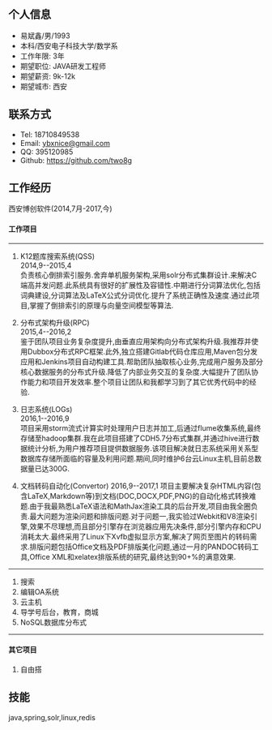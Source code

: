 ## 个人信息  
 - 易斌鑫/男/1993  
 - 本科/西安电子科技大学/数学系  
 - 工作年限: 3年  
 - 期望职位: JAVA研发工程师  
 - 期望薪资: 9k-12k  
 - 期望城市: 西安  
 
## 联系方式
 - Tel: 18710849538
 - Email: ybxnice@gmail.com
 - QQ: 395120985
 - Github: https://github.com/two8g
 
## 工作经历

  西安博创软件(2014,7月-2017,今)
  
#### 工作项目

------  

1. K12题库搜索系统(QSS)  
    2014,9--2015,4  
    负责核心倒排索引服务.舍弃单机服务架构,采用solr分布式集群设计.来解决C端高并发问题.此系统具有很好的扩展性及容错性.中期进行分词算法优化,包括词典建设,分词算法及LaTeX公式分词优化.提升了系统正确性及速度.通过此项目,掌握了倒排索引的原理与向量空间模型等算法.

2. 分布式架构升级(RPC)  
    2015,4--2016,2  
    鉴于团队项目业务复杂度提升,由垂直应用架构向分布式架构升级.我推荐并使用Dubbox分布式RPC框架.此外,独立搭建Gitlab代码仓库应用,Maven包分发应用和Jenkins项目自动构建工具.帮助团队抽取核心业务,完成用户服务及部分核心数据服务的分布式升级.降低了内部业务交互的复杂度.大幅提升了团队协作能力和项目开发效率.整个项目让团队和我都学习到了其它优秀代码中的经验.
    
3. 日志系统(LOGs)  
    2016,1--2016,9  
    项目采用storm流式计算实时处理用户日志并加工,后通过flume收集系统,最终存储至hadoop集群.我在此项目搭建了CDH5.7分布式集群,并通过hive进行数据统计分析,为用户推荐项目提供数据服务.该项目解决就日志系统采用关系型数据库存储所面临的容量及利用问题.期间,同时维护6台云Linux主机,目前总数据量已达300G.

4. 文档转码自动化(Convertor)
    2016,9--2017,1
    项目主要解决复杂HTML内容(包含LaTeX,Markdown等)到文档(DOC,DOCX,PDF,PNG)的自动化格式转换难题.由于我最熟悉LaTeX语法和MathJax渲染工具的后台开发,项目由我全圈负责.最大问题为渲染问题和排版问题.对于问题一,我实验过Webkit和V8渲染引擎,效果不尽理想,而且部分引擎存在浏览器应用先决条件,部分引擎内存和CPU消耗太大.最终采用了Linux下Xvfb虚拟显示方案,解决了网页至图片的转码需求.排版问题包括Office文档及PDF排版美化问题,通过一月的PANDOC转码工具,Office XML和xelatex排版系统的研究,最终达到90+%的满意效果.

------  

1. 搜索
2. 编辑OA系统
4. 云主机
3. 导学号后台，教育，商城
5. NoSQL数据库分布式

------  

#### 其它项目  

1. 自由搭
## 技能

java,spring,solr,linux,redis
